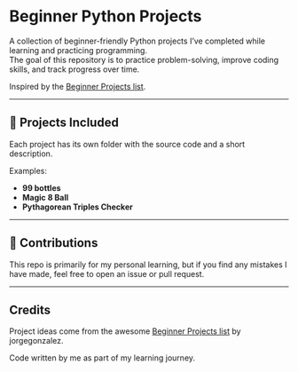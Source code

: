 # Beginner Python Projects

A collection of beginner-friendly Python projects I’ve completed while learning and practicing programming.  
The goal of this repository is to practice problem-solving, improve coding skills, and track progress over time.  

Inspired by the [Beginner Projects list](https://github.com/jorgegonzalez/beginner-projects).

---

## 📂 Projects Included
Each project has its own folder with the source code and a short description.  

Examples:
- **99 bottles**
- **Magic 8 Ball**
- **Pythagorean Triples Checker**

---

## 🤝 Contributions

This repo is primarily for my personal learning, but if you find any mistakes I have made, feel free to open an issue or pull request.

---

## Credits

Project ideas come from the awesome [Beginner Projects list](https://github.com/jorgegonzalez/beginner-projects) by jorgegonzalez.

Code written by me as part of my learning journey.